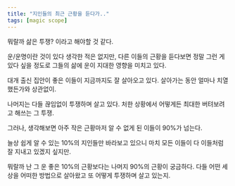```yaml
---
title: "지인들의 최근 근황을 듣다가.."
tags: [magic scope]
---
```


뭐랄까 삶은 투쟁? 이라고 해야할 것 같다. 

운/운명이란 것이 있다 생각한 적은 없지만, 다른 이들의 근황을 듣다보면 정말 그런 게 있다 싶을 정도로 그들의 삶에 운이 지대한 영향을 미치고 있다. 

대개 출신 집안이 좋은 이들이 지금까지도 잘 살아오고 있다. 살아가는 동안 얼마나 치열했든가와 상관없이.

나머지는 다들 끊임없이 투쟁하며 살고 있다. 처한 상황에서 어떻게든 최대한 버텨보려고 해쓰는 그 투쟁. 

그러나, 생각해보면 아주 작은 근황마저 알 수 없게 된 이들이 90%가 넘는다. 

늘상 쉽게 알 수 있는 10%의 지인들만 바라보고 있으니 마치 모든 이들이 다 이들처럼 잘 지내고 있겠지 싶지만. 

뭐랄까 난 그 운 좋은 10%의 근황보다는 나머지 90%의 근황이 궁금하다. 다들 어떤 세상을 어떠한 방법으로 살아왔고 또 어떻게 투쟁하며 살고 있는지.


